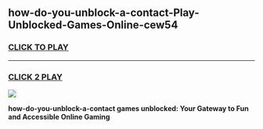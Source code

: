 
## how-do-you-unblock-a-contact-Play-Unblocked-Games-Online-cew54
<h3>
<a href="https://premium76.site?title=how-do-you-unblock-a-contact&ref=25A">CLICK TO PLAY</a></h3>
<hr>

<h3>
<a href="https://premium76.site?title=how-do-you-unblock-a-contact&ref=25A">CLICK 2 PLAY</a>
  
</h3>

<a href="https://premium76.site?title=how-do-you-unblock-a-contact&ref=25A"><img src="https://clearcache.store/games.png"></a>


**how-do-you-unblock-a-contact games unblocked: Your Gateway to Fun and Accessible Online Gaming**
